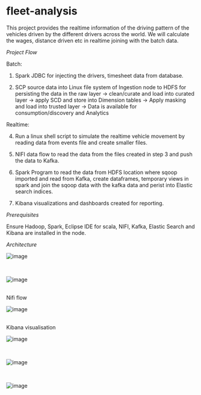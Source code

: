 # fleet-analysis
This project provides the realtime information of the driving pattern of the vehicles driven by the different drivers across the world. We will calculate the wages, distance driven etc in realtime joining with the batch data.

*Project Flow*

Batch:<br />

1. Spark JDBC for injecting the drivers, timesheet data from database.<br />

2. SCP source data into Linux file system of Ingestion node to HDFS for persisting the data in the raw
layer -> clean/curate and load into curated layer -> apply SCD and store into Dimension tables -> Apply
masking and load into trusted layer -> Data is available for consumption/discovery and Analytics<br />

Realtime:<br />

4. Run a linux shell script to simulate the realtime vehicle movement by reading data from events file
and create smaller files.<br />

5. NIFI data flow to read the data from the files created in step 3 and push the data to Kafka.<br />

6. Spark Program to read the data from HDFS location where sqoop imported and read from Kafka,
create dataframes, temporary views in spark and join the sqoop data with the kafka data and perist
into Elastic search indices.<br />

7. Kibana visualizations and dashboards created for reporting.<br />

*Prerequisites*<br />

Ensure Hadoop, Spark, Eclipse IDE for scala, NIFI, Kafka, Elastic Search and Kibana are installed in the
node.

*Architecture*

![image](https://github.com/japn3et/fleet-analysis/assets/140784801/ed66ebd2-a17c-482b-a4d8-8cc0b78c1688)

<br />

![image](https://github.com/japn3et/fleet-analysis/assets/140784801/5f3c3521-8476-4a76-b5fd-50ea801e4bf6)

<br />
Nifi flow

![image](https://github.com/japn3et/fleet-analysis/assets/140784801/298c9652-3a06-47ee-a3b5-5fb67991f880)

<br /> 
Kibana visualisation
<br />

![image](https://github.com/japn3et/fleet-analysis/assets/140784801/00270350-147e-43b0-8b67-f33d3285858a)

<br />

![image](https://github.com/japn3et/fleet-analysis/assets/140784801/c26164da-6cfa-4b2f-b0ea-2c432f569394)

<br />

![image](https://github.com/japn3et/fleet-analysis/assets/140784801/e7867afe-f072-4a82-a8ba-007d7a16b792)

